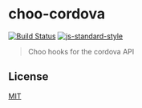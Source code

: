 # choo-cordova
[![Build Status](https://img.shields.io/travis/YerkoPalma/choo-cordova/master.svg?style=flat-square)](https://travis-ci.org/YerkoPalma/choo-cordova) [![js-standard-style](https://img.shields.io/badge/code%20style-standard-brightgreen.svg?style=flat-square)](https://github.com/feross/standard)

> Choo hooks for the cordova API

## License
[MIT](/license)

